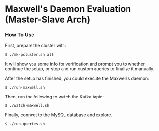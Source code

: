 # Maxwell's Daemon Evaluation (Master-Slave Arch)

### How To Use

First, prepare the cluster with:

```
$ ./mk-pcluster.sh all
```

It will show you some info for verification and prompt you to whether
continue the setup, or stop and run custom queries to finalize it manually.

After the setup has finished, you could execute the Maxwell's daemon:

```
$ ./run-maxwell.sh
```

Then, run the following to watch the Kafka topic:

```
$ ./watch-maxwell.sh
```

Finally, connect to the MySQL database and explore.

```
$ ./run-queries.sh
```

